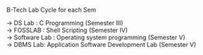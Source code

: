 B-Tech Lab Cycle for each Sem

->  DS Lab   : C Programming (Semester III)
<br>
->  FOSSLAB : Shell Scripting (Semester IV)
<br>
->  Software Lab : Operating system programming (Semester V)
<br>
->  DBMS Lab: Application Software Development Lab  (Semester V)
